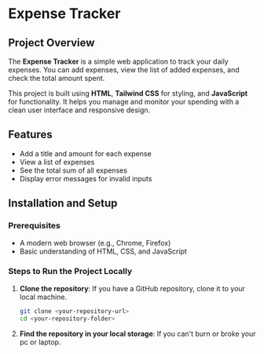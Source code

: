 # Expense Tracker

## Project Overview

The **Expense Tracker** is a simple web application to track your daily expenses. You can add expenses, view the list of added expenses, and check the total amount spent.

This project is built using **HTML**, **Tailwind CSS** for styling, and **JavaScript** for functionality. It helps you manage and monitor your spending with a clean user interface and responsive design.

## Features

- Add a title and amount for each expense
- View a list of expenses
- See the total sum of all expenses
- Display error messages for invalid inputs

## Installation and Setup

### Prerequisites

- A modern web browser (e.g., Chrome, Firefox)
- Basic understanding of HTML, CSS, and JavaScript

### Steps to Run the Project Locally

1. **Clone the repository**:
   If you have a GitHub repository, clone it to your local machine.
   ```bash
   git clone <your-repository-url>
   cd <your-repository-folder>
   ```
2. **Find the repository in your local storage**: If you can't burn or broke your pc or laptop.
